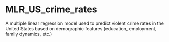 # MLR_US_crime_rates
A multiple linear regression model used to predict violent crime rates in the United States based on demographic features (education, employment, family dynamics, etc.)
